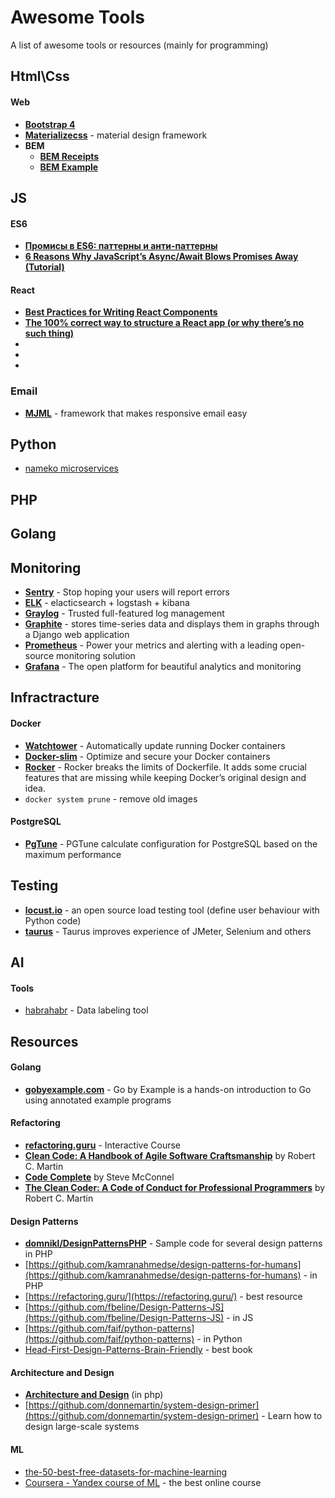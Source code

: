 # Awesome Tools
A list of awesome tools or resources (mainly for programming)

## Html\Css ###
#### Web ####
- **[Bootstrap 4](https://v4-alpha.getbootstrap.com)**
- **[Materializecss](http://materializecss.com)** - material design framework
- **BEM**
  - **[BEM Receipts](https://anadea.info/ru/blog/bem-methodology)**
  - **[BEM Example](https://habrahabr.ru/post/203440/)**
  
## JS ##
#### ES6 ####
- **[Промисы в ES6: паттерны и анти-паттерны](https://habrahabr.ru/company/ruvds/blog/339414/)**
- **[6 Reasons Why JavaScript’s Async/Await Blows Promises Away (Tutorial)](https://hackernoon.com/6-reasons-why-javascripts-async-await-blows-promises-away-tutorial-c7ec10518dd9)**
#### React ####
- **[Best Practices for Writing React Components](https://engineering.musefind.com/our-best-practices-for-writing-react-components-dec3eb5c3fc8)**
- **[The 100% correct way to structure a React app (or why there’s no such thing)](https://hackernoon.com/the-100-correct-way-to-structure-a-react-app-or-why-theres-no-such-thing-3ede534ef1ed)**
- **[]()**
- **[]()**
- **[]()**

### Email ###
- **[MJML](https://mjml.io)** - framework that makes responsive email easy

## Python ##
- [nameko microservices](https://www.toptal.com/python/introduction-python-microservices-nameko)


## PHP ##


## Golang ##

## Monitoring ##
- **[Sentry](https://sentry.io/welcome/)** - Stop hoping your users will report errors
- **[ELK](https://www.elastic.co/products)** - elacticsearch + logstash + kibana
- **[Graylog](https://www.graylog.org)** - Trusted full-featured log management
- **[Graphite](http://graphiteapp.org)** - stores time-series data and displays them in graphs through a Django web application
- **[Prometheus](https://prometheus.io)** - Power your metrics and alerting with a leading
open-source monitoring solution
- **[Grafana](https://grafana.com)** - The open platform for beautiful 
analytics and monitoring

## Infractracture ##
#### Docker ####
- **[Watchtower](https://github.com/v2tec/watchtower)** - Automatically update running Docker containers
- **[Docker-slim](http://dockersl.im/)** - Optimize and secure your Docker containers
- **[Rocker](https://github.com/grammarly/rocker)** - Rocker breaks the limits of Dockerfile. It adds some crucial features that are missing while keeping Docker’s original design and idea.
- `docker system prune` - remove old images

#### PostgreSQL ####
- **[PgTune](http://pgtune.leopard.in.ua)** - PGTune calculate configuration for PostgreSQL based on the maximum performance

## Testing ##
- **[locust.io](http://locust.io/)** - an open source load testing tool (define user behaviour with Python code)
- **[taurus](https://gettaurus.org)** - Taurus improves experience of JMeter, Selenium and others

## AI ##
#### Tools ####
 - [habrahabr](https://habrahabr.ru/company/newprolab/blog/352572/) - Data labeling tool

## Resources ##
#### Golang ####
- **[gobyexample.com](https://gobyexample.com/)** - Go by Example is a hands-on introduction to Go using annotated example programs

#### Refactoring ####
- **[refactoring.guru](https://refactoring.guru)** - Interactive Course
- **[Clean Code: A Handbook of Agile Software Craftsmanship](http://www.amazon.com/Clean-Code-Handbook-Software-Craftsmanship/dp/0132350882/)** by Robert C. Martin
- **[Code Complete](http://www.amazon.com/Code-Complete-Practical-Handbook-Construction/dp/0735619670)** by Steve McConnel
- **[The Clean Coder: A Code of Conduct for Professional Programmers](http://www.amazon.com/Clean-Coder-Conduct-Professional-Programmers/dp/0137081073/)** by Robert C. Martin

#### Design Patterns ####
- **[domnikl/DesignPatternsPHP](https://github.com/domnikl/DesignPatternsPHP)** - Sample code for several design patterns in PHP
- [https://github.com/kamranahmedse/design-patterns-for-humans](https://github.com/kamranahmedse/design-patterns-for-humans) - in PHP
- [https://refactoring.guru/](https://refactoring.guru/) - best resource
- [https://github.com/fbeline/Design-Patterns-JS](https://github.com/fbeline/Design-Patterns-JS) - in JS
- [https://github.com/faif/python-patterns](https://github.com/faif/python-patterns) - in Python
- [Head-First-Design-Patterns-Brain-Friendly](https://www.amazon.com/Head-First-Design-Patterns-Brain-Friendly/dp/0596007124) - best book

#### Architecture and Design ####
- **[Architecture and Design](https://github.com/phptodayorg/php-must-watch#architecture-and-design)** (in php)
- [https://github.com/donnemartin/system-design-primer](https://github.com/donnemartin/system-design-primer) - Learn how to design large-scale systems


#### ML ####
- [the-50-best-free-datasets-for-machine-learning](https://gengo.ai/articles/the-50-best-free-datasets-for-machine-learning/)
- [Coursera - Yandex course of ML](https://www.coursera.org/learn/mathematics-and-python) - the best online course

